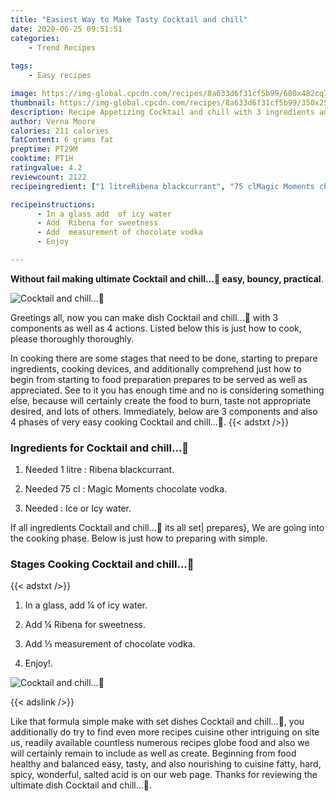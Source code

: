 ```yaml
---
title: "Easiest Way to Make Tasty Cocktail and chill"
date: 2020-06-25 09:51:51
categories:
    - Trend Recipes
    
tags:
    - Easy recipes

image: https://img-global.cpcdn.com/recipes/8a633d6f31cf5b99/680x482cq70/cocktail-and-chill🍹-recipe-main-photo.jpg
thumbnail: https://img-global.cpcdn.com/recipes/8a633d6f31cf5b99/350x250cq70/cocktail-and-chill🍹-recipe-main-photo.jpg
description: Recipe Appetizing Cocktail and chill with 3 ingredients and 4 stages of easy cooking.
author: Verna Moore
calories: 211 calories
fatContent: 6 grams fat
preptime: PT29M
cooktime: PT1H
ratingvalue: 4.2
reviewcount: 2122
recipeingredient: ["1 litreRibena blackcurrant", "75 clMagic Moments chocolate vodka", "Ice or Icy water"]

recipeinstructions: 
      - In a glass add  of icy water 
      - Add  Ribena for sweetness 
      - Add  measurement of chocolate vodka 
      - Enjoy

---
```




**Without fail making ultimate Cocktail and chill...🍹 easy, bouncy, practical**. 


![Cocktail and chill...🍹](https://img-global.cpcdn.com/recipes/8a633d6f31cf5b99/680x482cq70/cocktail-and-chill🍹-recipe-main-photo.jpg "Cocktail and chill...🍹")




Greetings all, now you can make dish Cocktail and chill...🍹 with 3 components as well as 4 actions. Listed below this is just how to cook, please thoroughly thoroughly.

In cooking there are some stages that need to be done, starting to prepare ingredients, cooking devices, and additionally comprehend just how to begin from starting to food preparation prepares to be served as well as appreciated. See to it you has enough time and no is considering something else, because will certainly create the food to burn, taste not appropriate desired, and lots of others. Immediately, below are 3 components and also 4 phases of very easy cooking Cocktail and chill...🍹.
{{< adstxt />}}

### Ingredients for Cocktail and chill...🍹


1. Needed 1 litre : Ribena blackcurrant.

1. Needed 75 cl : Magic Moments chocolate vodka.

1. Needed  : Ice or Icy water.



If all ingredients Cocktail and chill...🍹 its all set| prepares}, We are going into the cooking phase. Below is just how to preparing with simple.

### Stages Cooking Cocktail and chill...🍹

{{< adstxt />}}


1. In a glass, add ¼ of icy water.



1. Add ¼ Ribena for sweetness.



1. Add ⅓ measurement of chocolate vodka.



1. Enjoy!.



![Cocktail and chill...🍹](https://img-global.cpcdn.com/steps/134ca18b22254640/160x128cq70/cocktail-and-chill🍹-recipe-step-4-photo.jpg" "Cocktail and chill...🍹")





{{< adslink />}}

Like that formula simple make with set dishes Cocktail and chill...🍹, you additionally do try to find even more recipes cuisine other intriguing on site us, readily available countless numerous recipes globe food and also we will certainly remain to include as well as create. Beginning from food healthy and balanced easy, tasty, and also nourishing to cuisine fatty, hard, spicy, wonderful, salted acid is on our web page. Thanks for reviewing the ultimate dish Cocktail and chill...🍹.
